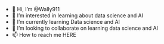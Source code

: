 - 👋 Hi, I’m @Wally911
- 👀 I’m interested in learning about data science and AI
- 🌱 I’m currently learning Data science and AI
- 💞️ I’m looking to collaborate on learning data science and AI
- 📫 How to reach me HERE

<!---
Wally911/Wally911 is a ✨ special ✨ repository because its `README.md` (this file) appears on your GitHub profile.
You can click the Preview link to take a look at your changes.
--->
